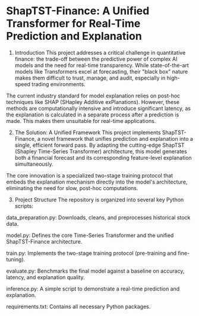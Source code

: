 # ShapTST-Finance: A Unified Transformer for Real-Time Prediction and Explanation

1. Introduction
This project addresses a critical challenge in quantitative finance: the trade-off between the predictive power of complex AI models and the need for real-time transparency. While state-of-the-art models like Transformers excel at forecasting, their "black box" nature makes them difficult to trust, manage, and audit, especially in high-speed trading environments.   

The current industry standard for model explanation relies on post-hoc techniques like SHAP (SHapley Additive exPlanations). However, these methods are computationally intensive and introduce significant latency, as the explanation is calculated in a separate process after a prediction is made. This makes them unsuitable for real-time applications.

2. The Solution: A Unified Framework
This project implements ShapTST-Finance, a novel framework that unifies prediction and explanation into a single, efficient forward pass. By adapting the cutting-edge ShapTST (Shapley Time-Series Transformer) architecture, this model generates both a financial forecast and its corresponding feature-level explanation simultaneously.

The core innovation is a specialized two-stage training protocol that embeds the explanation mechanism directly into the model's architecture, eliminating the need for slow, post-hoc computations.

3. Project Structure
The repository is organized into several key Python scripts:

data_preparation.py: Downloads, cleans, and preprocesses historical stock data.

model.py: Defines the core Time-Series Transformer and the unified ShapTST-Finance architecture.

train.py: Implements the two-stage training protocol (pre-training and fine-tuning).

evaluate.py: Benchmarks the final model against a baseline on accuracy, latency, and explanation quality.

inference.py: A simple script to demonstrate a real-time prediction and explanation.

requirements.txt: Contains all necessary Python packages.
